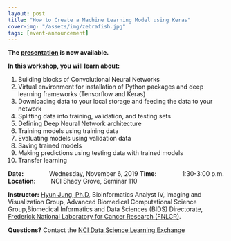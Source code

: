 ```yaml
---
layout: post
title: "How to Create a Machine Learning Model using Keras"
cover-img: "/assets/img/zebrafish.jpg"
tags: [event-announcement]
---
```


**The [presentation](../attachments/Keras_DL_Framework.pdf) is now available.**

**In this workshop, you will learn about:**  
1. Building blocks of Convolutional Neural Networks  
2. Virtual environment for installation of Python packages and deep learning frameworks (Tensorflow and Keras)  
3. Downloading data to your local storage and feeding the data to your network  
4. Splitting data into training, validation, and testing sets  
5. Defining Deep Neural Network architecture  
6. Training models using training data  
7. Evaluating models using validation data  
8. Saving trained models  
9. Making predictions using testing data with trained models  
10. Transfer learning  

**Date:** &nbsp;&nbsp;&nbsp;&nbsp;&nbsp;&nbsp;&nbsp;&nbsp;&nbsp;&nbsp;&nbsp;&nbsp;&nbsp;&nbsp;Wednesday, November 6, 2019 
**Time:** &nbsp;&nbsp;&nbsp;&nbsp;&nbsp;&nbsp;&nbsp;&nbsp;&nbsp;&nbsp;&nbsp;&nbsp;&nbsp;&nbsp;1:30-3:00 p.m. 
**Location:**&nbsp;&nbsp;&nbsp;&nbsp;&nbsp;&nbsp;&nbsp;&nbsp;&nbsp;NCI Shady Grove, Seminar 110

**Instructor:** [Hyun Jung, Ph.D](https://www.linkedin.com/in/davidhj/), Bioinformatics Analyst IV, Imaging and Visualization Group, Advanced Biomedical Computational Science Group,Biomedical Informatics and Data Sciences (BIDS) Directorate, [Frederick National Laboratory for Cancer Research (FNLCR)](https://frederick.cancer.gov/).

**Questions?** Contact the [NCI Data Science Learning Exchange](mailto:NCIDataScienceLearningExchange@mail.nih.gov)



